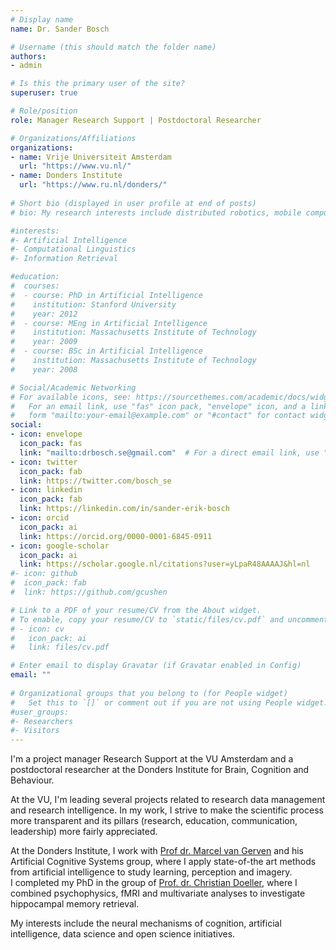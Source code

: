 ```yaml
---
# Display name
name: Dr. Sander Bosch

# Username (this should match the folder name)
authors:
- admin

# Is this the primary user of the site?
superuser: true

# Role/position
role: Manager Research Support | Postdoctoral Researcher

# Organizations/Affiliations
organizations:
- name: Vrije Universiteit Amsterdam
  url: "https://www.vu.nl/"
- name: Donders Institute
  url: "https://www.ru.nl/donders/"
  
# Short bio (displayed in user profile at end of posts)
# bio: My research interests include distributed robotics, mobile computing and programmable matter.

#interests:
#- Artificial Intelligence
#- Computational Linguistics
#- Information Retrieval

#education:
#  courses:
#  - course: PhD in Artificial Intelligence
#    institution: Stanford University
#    year: 2012
#  - course: MEng in Artificial Intelligence
#    institution: Massachusetts Institute of Technology
#    year: 2009
#  - course: BSc in Artificial Intelligence
#    institution: Massachusetts Institute of Technology
#    year: 2008

# Social/Academic Networking
# For available icons, see: https://sourcethemes.com/academic/docs/widgets/#icons
#   For an email link, use "fas" icon pack, "envelope" icon, and a link in the
#   form "mailto:your-email@example.com" or "#contact" for contact widget.
social:
- icon: envelope
  icon_pack: fas
  link: "mailto:drbosch.se@gmail.com"  # For a direct email link, use "mailto:test@example.org".
- icon: twitter
  icon_pack: fab
  link: https://twitter.com/bosch_se
- icon: linkedin
  icon_pack: fab
  link: https://linkedin.com/in/sander-erik-bosch
- icon: orcid
  icon_pack: ai
  link: https://orcid.org/0000-0001-6845-0911
- icon: google-scholar
  icon_pack: ai
  link: https://scholar.google.nl/citations?user=yLpaR48AAAAJ&hl=nl
#- icon: github
#  icon_pack: fab
#  link: https://github.com/gcushen

# Link to a PDF of your resume/CV from the About widget.
# To enable, copy your resume/CV to `static/files/cv.pdf` and uncomment the lines below.  
# - icon: cv
#   icon_pack: ai
#   link: files/cv.pdf

# Enter email to display Gravatar (if Gravatar enabled in Config)
email: ""
  
# Organizational groups that you belong to (for People widget)
#   Set this to `[]` or comment out if you are not using People widget.  
#user_groups:
#- Researchers
#- Visitors
---
```


I'm a project manager Research Support at the VU Amsterdam and a postdoctoral researcher at the Donders Institute for Brain, Cognition and Behaviour.

At the VU, I'm leading several projects related to research data management and research intelligence. In my work, I strive to make the scientific process more transparent and its pillars (research, education, communication, leadership) more fairly appreciated.

At the Donders Institute, I work with [Prof dr. Marcel van Gerven](https://artcogsys.com/ "ArtCogSys website") and his Artificial Cognitive Systems group, where I apply state-of-the art methods from artificial intelligence to study learning, perception and imagery.
<br/>I completed my PhD in the group of [Prof. dr. Christian Doeller](https://doellerlab.com/ "Doellerlab website"), where I combined psychophysics, fMRI and multivariate analyses to investigate hippocampal memory retrieval.

My interests include the neural mechanisms of cognition, artificial intelligence, data science and open science initiatives.

